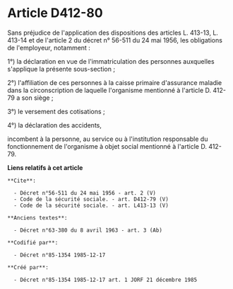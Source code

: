 # Article D412-80

Sans préjudice de l'application des dispositions des articles L. 413-13, L. 413-14 et de l'article 2 du décret n° 56-511 du
24 mai 1956, les obligations de l'employeur, notamment : 

1°) la déclaration en vue de l'immatriculation des personnes auxquelles s'applique la présente sous-section ; 

2°) l'affiliation de ces personnes à la caisse primaire d'assurance maladie dans la circonscription de laquelle l'organisme
mentionné à l'article D. 412-79 a son siège ; 

3°) le versement des cotisations ; 

4°) la déclaration des accidents, 

incombent à la personne, au service ou à l'institution responsable du fonctionnement de l'organisme à objet social mentionné
à l'article D. 412-79.

**Liens relatifs à cet article**

	**Cite**:

	  - Décret n°56-511 du 24 mai 1956 - art. 2 (V)
	  - Code de la sécurité sociale. - art. D412-79 (V)
	  - Code de la sécurité sociale. - art. L413-13 (V)

	**Anciens textes**:

	  - Décret n°63-380 du 8 avril 1963 - art. 3 (Ab)

	**Codifié par**:

	  - Décret n°85-1354 1985-12-17

	**Créé par**:

	  - Décret n°85-1354 1985-12-17 art. 1 JORF 21 décembre 1985
